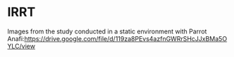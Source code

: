 # IRRT

Images from the study conducted in a static environment with Parrot Anafi:https://drive.google.com/file/d/119za8PEvs4azfnGWRrSHcJJxBMa5OYLC/view
